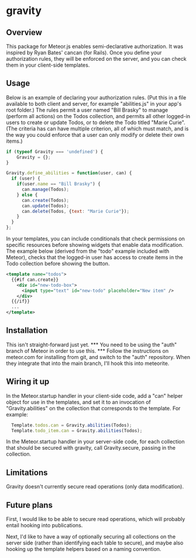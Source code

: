 gravity
=======

Overview
--------

This package for Meteor.js enables semi-declarative authorization.  It was inspired by Ryan Bates' cancan (for Rails).  Once you define your authorization rules, they will be enforced on the server, and you can check them in your client-side templates.

Usage
-----
Below is an example of declaring your authorization rules. (Put this in a file available to both client and server, for example "abilities.js" in your app's root folder.)  The rules permit a user named "Bill Brasky" to manage (perform all actions) on the Todos collection, and permits all other logged-in users to create or update Todos, or to delete the Todo titled "Marie Curie". (The criteria has can have multiple criterion, all of which must match, and is the way you could enforce that a user can only modify or delete their own items.)

``` javascript
if (typeof Gravity === 'undefined') {
	Gravity = {};
}

Gravity.define_abilities = function(user, can) {
  if (user) {
    if(user.name == "Bill Brasky") {
      can.manage(Todos);
    } else {
      can.create(Todos);
      can.update(Todos);
      can.delete(Todos, {text: "Marie Curie"});
    }
  }
};
```

In your templates, you can include conditionals that check permissions on specific resources before showing widgets that enable data modification.  The example below (derived from the "todo" example included with Meteor), checks that the logged-in user has access to create items in the Todo collection before showing the button.

``` XML
<template name="todos">
  {{#if can.create}}
    <div id="new-todo-box">
      <input type="text" id="new-todo" placeholder="New item" />
    </div>
  {{/if}}
  ...
</template>
```

Installation
------------
This isn't straight-forward just yet. *** You need to be using the "auth" branch of Meteor in order to use this. *** Follow the instructions on meteor.com for installing from git, and switch to the "auth" repository.
When they integrate that into the main branch, I'll hook this into meteorite.

Wiring it up
------------
In the Meteor.startup handler in your client-side code, add a "can" helper object for use in the templates, and set it to an invocation of "Gravity.abilities" on the collection that corresponds to the template. For example:
``` javascript
  Template.todos.can = Gravity.abilities(Todos);
  Template.todo_item.can = Gravity.abilities(Todos);
```

In the Meteor.startup handler in your server-side code, for each collection that should be secured with gravity, call Gravity.secure, passing in the collection.

Limitations
-----------

Gravity doesn't currently secure read operations (only data modification).

Future plans
------------
First, I would like to be able to secure read operations, which will probably entail hooking into publications.

Next, I'd like to have a way of optionally securing all collections on the server side (rather than identifying each table to secure), and maybe also hooking up the template helpers based on a naming convention.
